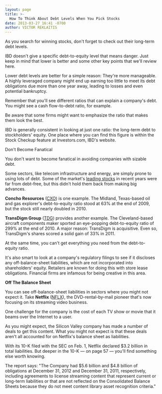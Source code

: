 ```yaml
---
layout: page
title: >-
  How To Think About Debt Levels When You Pick Stocks
date: 2013-03-27 16:41 -0700
author: VICTOR REKLAITIS
---
```





As you search for winning stocks, don't forget to check out their long-term debt levels.


IBD doesn't give a specific debt-to-equity level that means danger. Just keep in mind that lower is better and some other key points that we'll review here.


Lower debt levels are better for a simple reason: They're more manageable. A highly leveraged company might end up earning too little to meet its debt obligations due more than one year away, leading to losses and even potential bankruptcy.


Remember that you'll see different ratios that can explain a company's debt. You might see a cash flow-to-debt ratio, for example.


Be aware that some firms might want to emphasize the ratio that makes them look the best.


IBD is generally consistent in looking at just one ratio: the long-term debt to stockholders' equity. One place where you can find this figure is within the Stock Checkup feature at Investors.com, IBD's website.


Don't Become Fanatical


You don't want to become fanatical in avoiding companies with sizable debt.


Some sectors, like telecom infrastructure and energy, are simply prone to using lots of debt. Some of the market's [leading stocks](http://news.investors.com/investing.aspx) in recent years were far from debt-free, but this didn't hold them back from making big advances.


**Concho Resources** ([CXO](https://research.investors.com/quote.aspx?symbol=CXO)) is one example. The Midland, Texas-based oil and gas explorer's debt-to-equity ratio stood at 63% at the end of 2009, but the stock still nearly doubled in 2010.


**TransDigm Group** ([TDG](https://research.investors.com/quote.aspx?symbol=TDG)) provides another example. The Cleveland-based aircraft components maker sported an eye-popping debt-to-equity ratio of 299% at the end of 2010. A major reason: TransDigm is acquisitive. Even so, TransDigm's shares scored a solid gain of 33% in 2011.


At the same time, you can't get everything you need from the debt-to-equity ratio.


It's also smart to look at a company's regulatory filings to see if it discloses any off-balance-sheet liabilities, which are not incorporated into shareholders' equity. Retailers are known for doing this with store lease obligations. Financial firms are infamous for being creative in this area.


**Off The Balance Sheet**


You can see off-balance-sheet liabilities in sectors where you might not expect it. Take **Netflix** ([NFLX](https://research.investors.com/quote.aspx?symbol=NFLX)), the DVD-rental-by-mail pioneer that's now focusing on its streaming video business.


One challenge for the company is the cost of each TV show or movie that it beams over the Internet to a user.


As you might expect, the Silicon Valley company has made a number of deals to get this content. What you might not expect is that these deals aren't all accounted for on Netflix's balance sheet as liabilities.


With its 10-K filed with the SEC on Feb. 1, Netflix declared \$3.2 billion in total liabilities. But deeper in the 10-K — on page 57 — you'll find something else worth knowing.


The report says: "The Company had \$5.6 billion and \$4.8 billion of obligations at December 31, 2012 and December 31, 2011, respectively, including agreements to license streaming content that represent current or long-term liabilities or that are not reflected on the Consolidated Balance Sheets because they do not meet content library asset recognition criteria."




